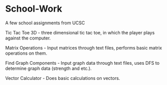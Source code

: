 # School-Work

A few school assignments from UCSC

Tic Tac Toe 3D - three dimensional tic tac toe, in which the player plays against the computer.

Matrix Operations - Input matrices through text files, performs basic matrix operations on them.

Find Graph Components - Input graph data through text files, uses DFS to determine graph data (strength and etc.).

Vector Calculator - Does basic calculations on vectors.